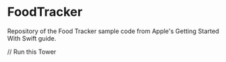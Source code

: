 # FoodTracker
Repository of the Food Tracker sample code from Apple's Getting Started With Swift guide.

// Run this Tower

